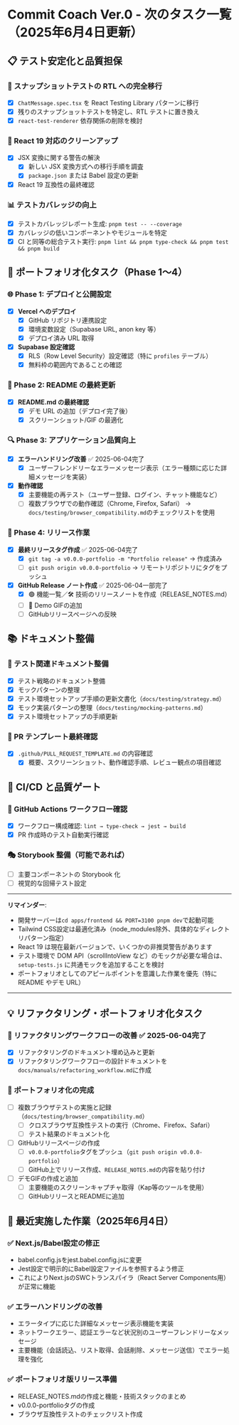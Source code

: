 # Commit Coach Ver.0 - 次のタスク一覧（2025年6月4日更新）

## 📋 テスト安定化と品質担保

### 🔄 スナップショットテストの RTL への完全移行
- [x] `ChatMessage.spec.tsx` を React Testing Library パターンに移行
- [x] 残りのスナップショットテストを特定し、RTL テストに置き換え
- [x] `react-test-renderer` 依存関係の削除を検討

### 🧹 React 19 対応のクリーンアップ
- [x] JSX 変換に関する警告の解決
  - [x] 新しい JSX 変換方式への移行手順を調査
  - [x] `package.json` または Babel 設定の更新
- [x] React 19 互換性の最終確認

### 📊 テストカバレッジの向上
- [x] テストカバレッジレポート生成: `pnpm test -- --coverage`
- [x] カバレッジの低いコンポーネントやモジュールを特定
- [x] CI と同等の総合テスト実行: `pnpm lint && pnpm type-check && pnpm test && pnpm build`

## 🚀 ポートフォリオ化タスク（Phase 1〜4）

### 🌐 Phase 1: デプロイと公開設定
- [x] **Vercel へのデプロイ**
  - [x] GitHub リポジトリ連携設定
  - [x] 環境変数設定（Supabase URL, anon key 等）
  - [x] デプロイ済み URL 取得
- [x] **Supabase 設定確認**
  - [x] RLS（Row Level Security）設定確認（特に `profiles` テーブル）
  - [x] 無料枠の範囲内であることの確認

### 📝 Phase 2: README の最終更新
- [x] **README.md の最終確認**
  - [x] デモ URL の追加（デプロイ完了後）
  - [x] スクリーンショット/GIF の最適化

### 🔍 Phase 3: アプリケーション品質向上
- [x] **エラーハンドリング改善** ✅ 2025-06-04完了
  - [x] ユーザーフレンドリーなエラーメッセージ表示（エラー種類に応じた詳細メッセージを実装）
- [x] **動作確認**
  - [x] 主要機能の再テスト（ユーザー登録、ログイン、チャット機能など）
  - [ ] 複数ブラウザでの動作確認（Chrome, Firefox, Safari） → `docs/testing/browser_compatibility.md`のチェックリストを使用

### 🏁 Phase 4: リリース作業
- [x] **最終リリースタグ作成** ✅ 2025-06-04完了
  - [x] `git tag -a v0.0.0-portfolio -m "Portfolio release"` → 作成済み
  - [ ] `git push origin v0.0.0-portfolio` → リモートリポジトリにタグをプッシュ
- [x] **GitHub Release ノート作成** ✅ 2025-06-04一部完了
  - [x] 🟢 機能一覧／🛠 技術のリリースノートを作成（RELEASE_NOTES.md）
  - [ ] 🎥 Demo GIFの追加
  - [ ] GitHubリリースページへの反映

## 📚 ドキュメント整備

### 📑 テスト関連ドキュメント整備
- [x] テスト戦略のドキュメント整備
- [x] モックパターンの整理
- [x] テスト環境セットアップ手順の更新文書化（`docs/testing/strategy.md`）
- [x] モック実装パターンの整理（`docs/testing/mocking-patterns.md`）
- [x] テスト環境セットアップの手順更新

### 📝 PR テンプレート最終確認
- [x] `.github/PULL_REQUEST_TEMPLATE.md` の内容確認
  - [x] 概要、スクリーンショット、動作確認手順、レビュー観点の項目確認

## 🔧 CI/CD と品質ゲート

### 🔧 GitHub Actions ワークフロー確認
- [x] ワークフロー構成確認: `lint → type-check → jest → build`
- [x] PR 作成時のテスト自動実行確認

### 🎭 Storybook 整備（可能であれば）
- [ ] 主要コンポーネントの Storybook 化
- [ ] 視覚的な回帰テスト設定

---

**リマインダー**:
- 開発サーバーは`cd apps/frontend && PORT=3100 pnpm dev`で起動可能
- Tailwind CSS設定は最適化済み（node_modules除外、具体的なディレクトリパターン指定）
- React 19 は現在最新バージョンで、いくつかの非推奨警告があります
- テスト環境で DOM API（scrollIntoView など）のモックが必要な場合は、`setup-tests.js` に共通モックを追加することを検討
- ポートフォリオとしてのアピールポイントを意識した作業を優先（特に README やデモ URL）




---

## 💡 リファクタリング・ポートフォリオ化タスク

### 🔄 リファクタリングワークフローの改善 ✅ 2025-06-04完了
- [x] リファクタリングのドキュメント埋め込みと更新
- [x] リファクタリングワークフローの設計ドキュメントを`docs/manuals/refactoring_workflow.md`に作成

### 💼 ポートフォリオ化の完成
- [ ] 複数ブラウザテストの実施と記録（`docs/testing/browser_compatibility.md`）
  - [ ] クロスブラウザ互換性テストの実行（Chrome、Firefox、Safari）
  - [ ] テスト結果のドキュメント化
- [ ] GitHubリリースページの作成
  - [ ] `v0.0.0-portfolio`タグをプッシュ（`git push origin v0.0.0-portfolio`）
  - [ ] GitHub上でリリース作成、`RELEASE_NOTES.md`の内容を貼り付け
- [ ] デモGIFの作成と追加
  - [ ] 主要機能のスクリーンキャプチャ取得（Kap等のツールを使用）
  - [ ] GitHubリリースとREADMEに追加

## 📌 最近実施した作業（2025年6月4日）

### ✅ Next.js/Babel設定の修正
- babel.config.jsをjest.babel.config.jsに変更
- Jest設定で明示的にBabel設定ファイルを参照するよう修正
- これによりNext.jsのSWCトランスパイラ（React Server Components用）が正常に機能

### ✅ エラーハンドリングの改善
- エラータイプに応じた詳細なメッセージ表示機能を実装
- ネットワークエラー、認証エラーなど状況別のユーザーフレンドリーなメッセージ
- 主要機能（会話読込、リスト取得、会話削除、メッセージ送信）でエラー処理を強化

### ✅ ポートフォリオ版リリース準備
- RELEASE_NOTES.mdの作成と機能・技術スタックのまとめ
- v0.0.0-portfolioタグの作成
- ブラウザ互換性テストのチェックリスト作成

